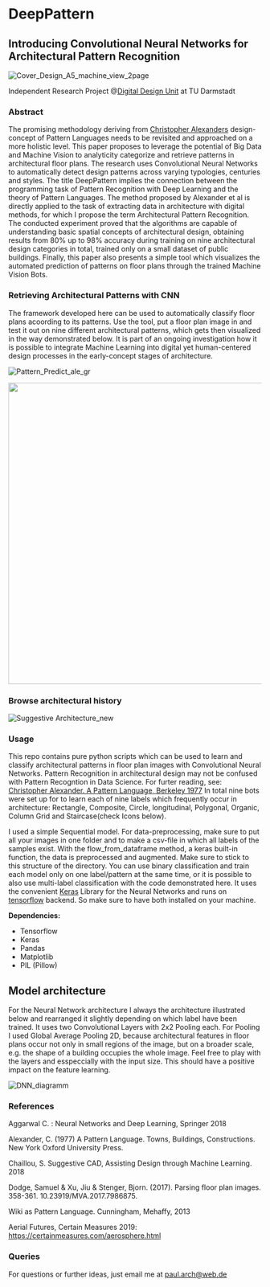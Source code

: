 # DeepPattern

## Introducing Convolutional Neural Networks for Architectural Pattern Recognition

![Cover_Design_A5_machine_view_2page](https://user-images.githubusercontent.com/65179419/96243957-ba9ffe00-0fa5-11eb-8f41-482d4b52a472.png)




Independent Research Project @[Digital Design Unit](https://ddu-research.com/) at TU Darmstadt


### Abstract
The promising methodology deriving from [Christopher Alexanders](https://en.wikipedia.org/wiki/Christopher_Alexander) design-concept of Pattern Languages needs to be revisited and approached on a more holistic level. This paper proposes to leverage the potential of Big Data and Machine Vision to analyticity categorize and retrieve patterns in architectural floor plans.
The research uses Convolutional Neural Networks to automatically detect design patterns across varying typologies, centuries and styles. The title DeepPattern implies the connection between the programming task of Pattern Recognition with Deep Learning and the theory of Pattern Languages. The method proposed by Alexander et al is directly applied to the task of extracting data in architecture with digital methods, for which I propose the term Architectural Pattern Recognition.
The conducted experiment proved that the algorithms are capable of understanding basic spatial concepts of architectural design, obtaining results from 80% up to 98% accuracy during training on nine architectural design categories in total, trained only on a small dataset of public buildings.
Finally, this paper also presents a simple tool which visualizes the automated prediction of patterns on floor plans through the trained Machine Vision Bots.


### Retrieving Architectural Patterns with CNN

The framework developed here can be used to automatically classify floor plans acoording to its patterns. Use the tool, put a floor plan image in and test it out on nine different architectural patterns, which gets then visualized in the way demonstrated below. It is part of an ongoing investigation how it is possible to integrate Machine Learning into digital yet human-centered design processes in the early-concept stages of architecture.

![Pattern_Predict_ale_gr](https://user-images.githubusercontent.com/65179419/96432407-2502a980-1205-11eb-83d4-2490b10477f9.gif)

<img src="https://user-images.githubusercontent.com/65179419/96432407-2502a980-1205-11eb-83d4-2490b10477f9.gif" width="820" height="600"/>



### Browse architectural history

![Suggestive Architecture_new](https://user-images.githubusercontent.com/65179419/96238321-a4427400-0f9e-11eb-9824-5b456f9cab71.png)


### Usage

This repo contains pure python scripts which can be used to learn and classify architectural patterns in floor plan images with Convolutional Neural Networks. Pattern Recognition in architectural design may not be confused with Pattern Recogntion in Data Science. For furter reading, see: [Christopher Alexander. A Pattern Language, Berkeley 1977](https://en.wikipedia.org/wiki/A_Pattern_Language)
In total nine bots were set up for to learn each of nine labels which frequently occur in architecture: Rectangle, Composite, Circle, longitudinal, Polygonal, Organic, Column Grid and Staircase(check Icons below).

I used a simple Sequential model. For data-preprocessing, make sure to put all your images in one folder and to make a csv-file in which all labels of the samples exist. With the flow_from_dataframe method, a keras built-in function, the data is preprocessed and augmented. Make sure to stick to this structure of the directory.
You can use binary classification and train each model only on one label/pattern at the same time, or it is possible to also use multi-label classification with the code demonstrated here. It uses the convenient [Keras](https://keras.io/) Library for the Neural Networks and runs on [tensorflow](https://www.tensorflow.org/install) backend. So make sure to have both installed on your machine.

**Dependencies:** 
- Tensorflow
- Keras
- Pandas
- Matplotlib
- PIL (Pillow)


## Model architecture

For the Neural Network architecture I always the architecture illustrated below and rearranged it slightly depending on which label have been trained. It uses two Convolutional Layers with 2x2 Pooling each. For Pooling I used Global Average Pooling 2D, because architectural features in floor plans occur not only in small regions of the image, but on a broader scale, e.g. the shape of a building occupies the whole image.
Feel free to play with the layers and esspeccially with the input size. This should have a positive impact on the feature learning.

![DNN_diagramm](https://user-images.githubusercontent.com/65179419/96249838-18d0df00-0fae-11eb-8679-edd5449765a4.png)


### References

Aggarwal C. : Neural Networks and Deep Learning, Springer 2018

Alexander, C. (1977) A Pattern Language. Towns, Buildings, Constructions. New York Oxford University Press.

Chaillou, S. Suggestive CAD, Assisting Design through Machine Learning. 2018

Dodge, Samuel & Xu, Jiu & Stenger, Bjorn. (2017). Parsing floor plan images. 358-361. 10.23919/MVA.2017.7986875.

Wiki as Pattern Language. Cunningham, Mehaffy, 2013

Aerial Futures, Certain Measures 2019:
https://certainmeasures.com/aerosphere.html



### Queries

For questions or further ideas, just email me at paul.arch@web.de
